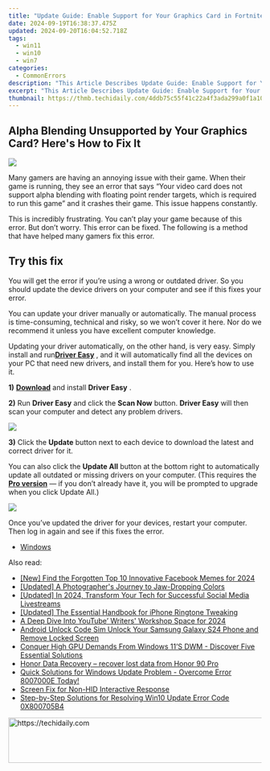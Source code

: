```yaml
---
title: "Update Guide: Enable Support for Your Graphics Card in Fortnite on Windows"
date: 2024-09-19T16:38:37.475Z
updated: 2024-09-20T16:04:52.718Z
tags:
  - win11
  - win10
  - win7
categories:
  - CommonErrors
description: "This Article Describes Update Guide: Enable Support for Your Graphics Card in Fortnite on Windows"
excerpt: "This Article Describes Update Guide: Enable Support for Your Graphics Card in Fortnite on Windows"
thumbnail: https://thmb.techidaily.com/4ddb75c55f41c22a4f3ada299a0f1a1093c8ca9e10e43f8a8e61a1ff732d1283.jpg
---
```


## Alpha Blending Unsupported by Your Graphics Card? Here's How to Fix It

![](https://images.drivereasy.com/wp-content/uploads/2018/04/img_5adef456b0f67.png)

 Many gamers are having an annoying issue with their game. When their game is running, they see an error that says “Your video card does not support alpha blending with floating point render targets, which is required to run this game” and it crashes their game. This issue happens constantly.

 This is incredibly frustrating. You can’t play your game because of this error. But don’t worry. This error can be fixed. The following is a method that have helped many gamers fix this error.

## Try this fix

 You will get the error if you’re using a wrong or outdated driver. So you should update the device drivers on your computer and see if this fixes your error.

 You can update your driver manually or automatically. The manual process is time-consuming, technical and risky, so we won’t cover it here. Nor do we recommend it unless you have excellent computer knowledge.

 Updating your driver automatically, on the other hand, is very easy. Simply install and run[**Driver Easy**](https://tools.techidaily.com/drivereasy/download/) , and it will automatically find all the devices on your PC that need new drivers, and install them for you. Here’s how to use it.

**1)** [**Download**](https://tools.techidaily.com/drivereasy/download/) and install **Driver Easy** .

**2)** Run **Driver Easy** and click the **Scan Now** button. **Driver Easy**  will then scan your computer and detect any problem drivers.

![](https://images.drivereasy.com/wp-content/uploads/2018/04/img_5ad6ea20dde47.png)

**3)**  Click the **Update**  button next to each device to download the latest and correct driver for it.

You can also click the **Update All**  button at the bottom right to automatically update all outdated or missing drivers on your computer. (This requires the **[Pro version](https://tools.techidaily.com/drivereasy/download/)**  — if you don’t already have it, you will be prompted to upgrade when you click Update All.)

![](https://images.drivereasy.com/wp-content/uploads/2018/04/img_5ad6edacb29c1.jpg)

 Once you’ve updated the driver for your devices, restart your computer. Then log in again and see if this fixes the error.

* [Windows](https://tools.techidaily.com/drivereasy/download/)

<ins class="adsbygoogle"
     style="display:block"
     data-ad-format="autorelaxed"
     data-ad-client="ca-pub-7571918770474297"
     data-ad-slot="1223367746"></ins>

<ins class="adsbygoogle"
     style="display:block"
     data-ad-client="ca-pub-7571918770474297"
     data-ad-slot="8358498916"
     data-ad-format="auto"
     data-full-width-responsive="true"></ins>

<span class="atpl-alsoreadstyle">Also read:</span>
<div><ul>
<li><a href="https://facebook-clips.techidaily.com/new-find-the-forgotten-top-10-innovative-facebook-memes-for-2024/"><u>[New] Find the Forgotten Top 10 Innovative Facebook Memes for 2024</u></a></li>
<li><a href="https://fox-cloud.techidaily.com/updated-a-photographers-journey-to-jaw-dropping-colors/"><u>[Updated] A Photographer's Journey to Jaw-Dropping Colors</u></a></li>
<li><a href="https://facebook-video-content.techidaily.com/updated-in-2024-transform-your-tech-for-successful-social-media-livestreams/"><u>[Updated] In 2024, Transform Your Tech for Successful Social Media Livestreams</u></a></li>
<li><a href="https://some-guidance.techidaily.com/updated-the-essential-handbook-for-iphone-ringtone-tweaking/"><u>[Updated] The Essential Handbook for iPhone Ringtone Tweaking</u></a></li>
<li><a href="https://youtube-clips.techidaily.com/a-deep-dive-into-youtube-writers-workshop-space-for-2024/"><u>A Deep Dive Into YouTube’ Writers' Workshop Space for 2024</u></a></li>
<li><a href="https://sim-unlock.techidaily.com/android-unlock-code-sim-unlock-your-samsung-galaxy-s24-phone-and-remove-locked-screen-by-drfone-android/"><u>Android Unlock Code Sim Unlock Your Samsung Galaxy S24 Phone and Remove Locked Screen</u></a></li>
<li><a href="https://common-error.techidaily.com/conquer-high-gpu-demands-from-windows-11s-dwm-discover-five-essential-solutions/"><u>Conquer High GPU Demands From Windows 11’S DWM - Discover Five Essential Solutions</u></a></li>
<li><a href="https://phone-solutions.techidaily.com/honor-data-recovery-recover-lost-data-from-honor-90-pro-by-fonelab-android-recover-data/"><u>Honor Data Recovery – recover lost data from Honor 90 Pro</u></a></li>
<li><a href="https://common-error.techidaily.com/1723205065502-quick-solutions-for-windows-update-problem-overcome-error-8007000e-today/"><u>Quick Solutions for Windows Update Problem - Overcome Error 8007000E Today!</u></a></li>
<li><a href="https://common-error.techidaily.com/screen-fix-for-non-hid-interactive-response/"><u>Screen Fix for Non-HID Interactive Response</u></a></li>
<li><a href="https://common-error.techidaily.com/step-by-step-solutions-for-resolving-win10-update-error-code-0x800705b4/"><u>Step-by-Step Solutions for Resolving Win10 Update Error Code 0X800705B4</u></a></li>
</ul></div>

<!-- affiliate ads begin -->
<a href="https://appsumo.8odi.net/c/5597632/2082527/7443" target="_top" id="2082527">
  <img src="//a.impactradius-go.com/display-ad/7443-2082527" border="0" alt="https://techidaily.com" width="728" height="90"/>
</a>
<img height="0" width="0" src="https://appsumo.8odi.net/i/5597632/2082527/7443" style="position:absolute;visibility:hidden;" border="0" />
<!-- affiliate ads end -->

